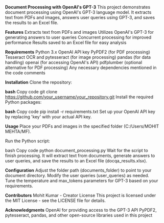 **Document Processing with OpenAI's GPT-3**
This project demonstrates document processing using OpenAI's GPT-3 language model. 
It extracts text from PDFs and images, answers user queries using GPT-3, and saves the results to an Excel file.

**Features**
Extracts text from PDFs and images
Utilizes OpenAI's GPT-3 for generating answers to user queries
Concurrent processing for improved performance
Results saved to an Excel file for easy analysis

**Requirements**
Python 3.x
OpenAI API key
PyPDF2 (for PDF processing)
Tesseract OCR and pytesseract (for image processing)
pandas (for data handling)
openai (for accessing OpenAI's API)
pdfplumber (optional alternative for PDF processing)
Any necessary dependencies mentioned in the code comments

**Installation**
Clone the repository:

**bash**
Copy code
git clone https://github.com/your_username/your_repository.git
Install the required Python packages:

**bash**
Copy code
pip install -r requirements.txt
Set up your OpenAI API key by replacing 'key' with your actual API key.

**Usage**
Place your PDFs and images in the specified folder (C:/Users/MOHIT MEHTA/MF).

Run the Python script:

bash
Copy code
python document_processing.py
Wait for the script to finish processing. It will extract text from documents, generate answers to user queries, and save the results to an Excel file (docqa_results.xlsx).

**Configuration**
Adjust the folder path (documents_folder) to point to your document directory.
Modify the user queries (user_queries) as needed.
Tune the temperature and max_tokens parameters for GPT-3 based on your requirements.

**Contributors**
Mohit Kumar - Creator
License
This project is licensed under the MIT License - see the LICENSE file for details.

**Acknowledgments**
OpenAI for providing access to the GPT-3 API
PyPDF2, pytesseract, pandas, and other open-source libraries used in this project
